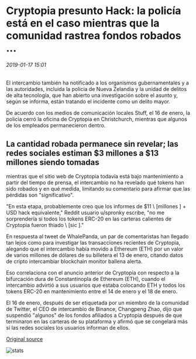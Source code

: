 # Cryptopia presunto Hack: la policía está en el caso mientras que la comunidad rastrea fondos robados ...

###### 2019-01-17 15:01

El intercambio también ha notificado a los organismos gubernamentales y a las autoridades, incluida la policía de Nueva Zelandia y la unidad de delitos de alta tecnología, que han abierto una investigación sobre el asunto y, según se informa, están tratando el incidente como un delito mayor.

De acuerdo con los medios de comunicación locales Stuff, el 16 de enero, la policía cerró la oficina de Cryptopia en Christchurch, mientras que algunos de los empleados permanecieron dentro.

## La cantidad robada permanece sin revelar; las redes sociales estiman $3 millones a $13 millones siendo tomadas

mientras que el sitio web de Cryptopia todavía está bajo mantenimiento a partir del tiempo de prensa, el intercambio no ha revelado qué tokens han sido robados y en qué medida, limitando su comentario para afirmar que las pérdidas son "significativo".

"En esta etapa, probablemente creo que los informes de $11 \ [millones \] + USD hack equivalente," Reddit usuario u/spronky escribe, "no me sorprendería si todos los tokens ERC-20 en las carteras calientes de Cryptopia fueron thiado \ [sic \]."

En respuesta al tweet de WhalePanda, un par de comentaristas han llegado tan lejos como para investigar las transacciones recientes de Cryptopia, alegando que el intercambio había movido a Ethereum (ETH) por un valor de varios millones de dólares de su billetera el 13 de enero, citando datos de cripto intercambiar blockchain monitor ballena alerta.

Eso correlaciona con el anuncio anterior de Cryptopia con respecto a la bifurcación dura de Constantinopla de Ethereum (ETH), cuando el intercambio advirtió a sus usuarios que estaba colocando ETH y todos los tokens ERC-20 en mantenimiento entre el 14 de enero y el 18 de enero.

El 16 de enero, después de ser etiquetada por un miembro de la comunidad de Twitter, el CEO de intercambio de Binance, Changpeng Zhao, dijo que suspendió "algunos" de los fondos afiliados a Cryptopia después de que terminaron en las carteras de su plataforma y afirmó que se congelará más si las redes sociales los usuarios informan de ellos.

[Original source](https://cointelegraph.com/news/cryptopia-alleged-hack-police-are-on-the-case-while-community-tracks-down-stolen-funds)

![stats](https://c.statcounter.com/11760860/0/a89fa40b/1/ "stats")